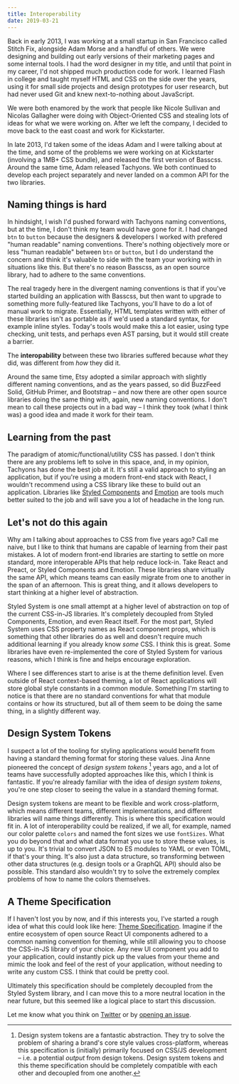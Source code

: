 ```yaml
---
title: Interoperability
date: 2019-03-21
---
```


Back in early 2013, I was working at a small startup in San Francisco called Stitch Fix, alongside Adam Morse and a handful of others.
We were designing and building out early versions of their marketing pages and some internal tools.
I had the word designer in my title, and until that point in my career, I'd not shipped much production code for work.
I learned Flash in college and taught myself HTML and CSS on the side over the years, using it for small side projects and design prototypes for user research, but had never used Git and knew next-to-nothing about JavaScript.

We were both enamored by the work that people like Nicole Sullivan and Nicolas Gallagher were doing with Object-Oriented CSS and stealing lots of ideas for what we were working on.
After we left the company, I decided to move back to the east coast and work for Kickstarter.

In late 2013, I'd taken some of the ideas Adam and I were talking about at the time, and some of the problems we were working on at Kickstarter (involving a 1MB+ CSS bundle), and released the first version of Basscss.
Around the same time, Adam released Tachyons.
We both continued to develop each project separately and never landed on a common API for the two libraries.

## Naming things is hard

In hindsight, I wish I'd pushed forward with Tachyons naming conventions, but at the time, I don't think my team would have gone for it.
I had changed `btn` to `button` because the designers & developers I worked with prefered "human readable" naming conventions.
There's nothing objectively more or less "human readable" between `btn` or `button`, but I do understand the concern and think it's valuable to side with the team your working with in situations like this.
But there's no reason Basscss, as an open source library, had to adhere to the same conventions.

The real tragedy here in the divergent naming conventions is that if you've started building an application with Basscss,
but then want to upgrade to something more fully-featured like Tachyons, you'll have to do a lot of manual work to migrate.
Essentially, HTML templates written with either of these libraries isn't as portable as if we'd used a standard syntax, for example inline styles.
Today's tools would make this a lot easier, using type checking, unit tests, and perhaps even AST parsing, but it would still create a barrier.

The **interopability** between these two libraries suffered because
*what* they did, was different from *how* they did it.

Around the same time, Etsy adopted a similar approach with slightly different naming conventions, and as the years passed,
so did BuzzFeed Solid, GitHub Primer, and Bootstrap – and now there are other open source libraries doing the same thing with, again, new naming conventions.
I don't mean to call these projects out in a bad way – I think they took (what I think was) a good idea and made it work for their team.

## Learning from the past

The paradigm of atomic/functional/utility CSS has passed.
I don't think there are any problems left to solve in this space, and, in my opinion, Tachyons has done the best job at it.
It's still a valid approach to styling an application,
but if you're using a modern front-end stack with React,
I wouldn't recommend using a CSS library like these to build out an application.
Libraries like [Styled Components][] and [Emotion][] are tools much better suited to the job and will save you a lot of headache in the long run.

## Let's not do this again

Why am I talking about approaches to CSS from five years ago?
Call me naive, but I like to think that humans are capable of learning from their past mistakes.
A lot of modern front-end libraries are starting to settle on more standard, more interoperable APIs that help reduce lock-in.
Take React and Preact, or Styled Components and Emotion.
These libraries share virtually the same API, which means teams can easily migrate from one to another in the span of an afternoon.
This is great thing, and it allows developers to start thinking at a higher level of abstraction.

Styled System is one small attempt at a higher level of abstraction on top of the current CSS-in-JS libraries.
It's completely decoupled from Styled Components, Emotion, and even React itself.
For the most part, Styled System uses CSS property names as React component props,
which is something that other libraries do as well and doesn't require much additional learning if you already know *some* CSS.
I think this is great.
Some libraries have even re-implemented the core of Styled System for various reasons,
which I think is fine and helps encourage exploration.

Where I see differences start to arise is at the theme definition level.
Even outside of React context-based theming, a lot of React applications will store global style constants in a common module.
Something I'm starting to notice is that there are no standard conventions for what that module contains or how its structured,
but all of them seem to be doing the same thing, in a slightly different way.

## Design System Tokens

I suspect a lot of the tooling for styling applications would benefit from having a standard theming format for storing these values.
Jina Anne pioneered the concept of *design system tokens* [^1] years ago,
and a lot of teams have successfully adopted approaches like this, which I think is fantastic.
If you're already familiar with the idea of *design system tokens*, you're one step closer to seeing the value in a standard theming format.

Design system tokens are meant to be flexible and work cross-platform, which means different teams,
different implementations, and different libraries will name things differently.
This is where this specification would fit in.
A lot of interoperability could be realized,
if we all, for example, named our color palette `colors` and named the font sizes we use `fontSizes`.
What you do beyond that and what data format you use to store these values, is up to you.
It's trivial to convert JSON to ES modules to YAML or even TOML, if that's your thing.
It's also just a data structure, so transforming between other data structures (e.g. design tools or a GraphQL API) should also be possible.
This standard also wouldn't try to solve the extremely complex problems of how to name the colors themselves.

## A Theme Specification

If I haven't lost you by now, and if this interests you,
I've started a rough idea of what this could look like here: [Theme Specification].
Imagine if the entire ecosystem of open source React UI components adhered to a common naming convention for theming,
while still allowing you to choose the CSS-in-JS library of your choice.
Any new UI component you add to your application,
could instantly pick up the values from your theme and mimic the look and feel of the rest of your application,
without needing to write any custom CSS.
I think that could be pretty cool.

Ultimately this specification should be completely decoupled from the Styled System library,
and I can move this to a more neutral location in the near future,
but this seemed like a logical place to start this discussion.

Let me know what you think on [Twitter](https://mobile.twitter.com/jxnblk/status/1107726037805424641)
or by [opening an issue](https://github.com/styled-system/styled-system/issues).

[^1]: Design system tokens are a fantastic abstraction. They try to solve the problem of sharing a brand's core style values cross-platform,
    whereas this specification is (initially) primarily focused on CSS/JS development – i.e. a potential *output* from design tokens.
    Design system tokens and this theme specification should be completely compatible with each other and decoupled from one another.

[basscss]: https://github.com/basscss/basscss
[tachyons]: https://tachyons.io/
[styled system]: https://styled-system.com
[theme specification]: https://styled-system.com/theme-specification
[styled components]: https://styled-components.com
[emotion]: https://emotion.sh
